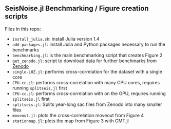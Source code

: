 ## SeisNoise.jl Benchmarking / Figure creation scripts

Files in this repo: 

- `install_julia.sh`: install Julia version 1.4 
- `add-packages.jl`: install Julia and Python packages necessary to run the benchmarks 
- `benchmarking.jl`: is the main benchmarking script that creates Figure 2
- `get_zenodo.jl`: script to download data for further benchmarks from [Zenodo](https://zenodo.org/record/3823283)
- `single-LHZ.jl`: performs cross-correlation for the dataset with a single core 
- `CPU-cc.jl`: performs cross-correlation with many CPU cores, requires running `splitseis.jl` first 
- `CPU-cc.jl`: performs cross-correlation with on the GPU, requires running `splitseis.jl` first
- `splitseis.jl`: Splits year-long sac files from Zenodo into many smaller files
- `moveout.jl`: plots the cross-correlation moveout from Figure 4 
- `stationmap.jl`: plots the map from Figure 3 with GMT.jl
